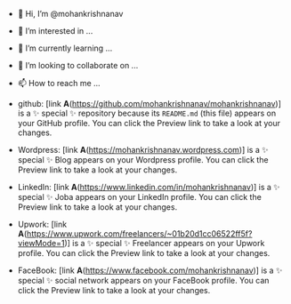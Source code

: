 - 👋 Hi, I’m @mohankrishnanav
- 👀 I’m interested in ...
- 🌱 I’m currently learning ...
- 💞️ I’m looking to collaborate on ...
- 📫 How to reach me ...

 - github:  [link **A**(https://github.com/mohankrishnanav/mohankrishnanav)] is a ✨ special ✨ repository because its `README.md` (this file) appears on your GitHub profile.
You can click the Preview link to take a look at your changes.

 - Wordpress: [link **A**(https://mohankrishnanav.wordpress.com)] is a ✨ special ✨ Blog appears on your Wordpress profile.
You can click the Preview link to take a look at your changes.

 - LinkedIn: [link **A**(https://www.linkedin.com/in/mohankrishnanav)] is a ✨ special ✨ Joba appears on your LinkedIn profile.
You can click the Preview link to take a look at your changes.

 - Upwork: [link **A**(https://www.upwork.com/freelancers/~01b20d1cc06522ff5f?viewMode=1)] is a ✨ special ✨ Freelancer appears on your Upwork profile.
You can click the Preview link to take a look at your changes.

 - FaceBook: [link **A**(https://www.facebook.com/mohankrishnanav)] is a ✨ special ✨ social network appears on your FaceBook profile.
You can click the Preview link to take a look at your changes.
